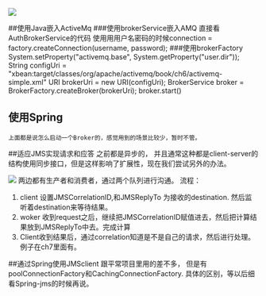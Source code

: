 ![](http://git.oschina.net/wzj777/princeWiki/raw/master/pic/mq/mq-21.png)

##使用Java嵌入ActiveMq
###使用brokerService嵌入AMQ
    直接看AuthBrokerService的代码
    使用用用户名密码的时候connection = factory.createConnection(username, password);
###使用brokerFactory
System.setProperty("activemq.base", System.getProperty("user.dir"));
String configUri =
"xbean:target/classes/org/apache/activemq/book/ch6/activemq-simple.xml"
URI brokerUri = new URI(configUri);
BrokerService broker = BrokerFactory.createBroker(brokerUri);
broker.start()
## 使用Spring
    上面都是说怎么启动一个Broker的，感觉用到的场景比较少，暂时不管。

##适应JMS实现请求和应答
    之前都是异步的， 并且通常这种都是client-server的结构使用同步接口，但是这样影响了扩展性，现在我们尝试另外的办法。

![](http://git.oschina.net/wzj777/princeWiki/raw/master/pic/mq/mq-22.png)
两边都有生产者和消费者，通过两个队列进行沟通。
流程：
1. client 设置JMSCorrelationID,和JMSReplyTo 为接收的destination. 然后监听着destination来等待结果。
2. woker 收到request之后，继续把JMSCorrelationID赋值进去，然后把计算结果放到JMSReplyTo中去。完成计算
3. Client收到结果后，通过correlation知道是不是自己的请求，然后进行处理。
例子在ch7里面有。

##通过Spring使用JMSclient
跟平常项目里用的差不多，
但是有poolConnectionFactory和CachingConnectionFactory. 具体的区别，等以后细看Spring-jms的时候再说。
